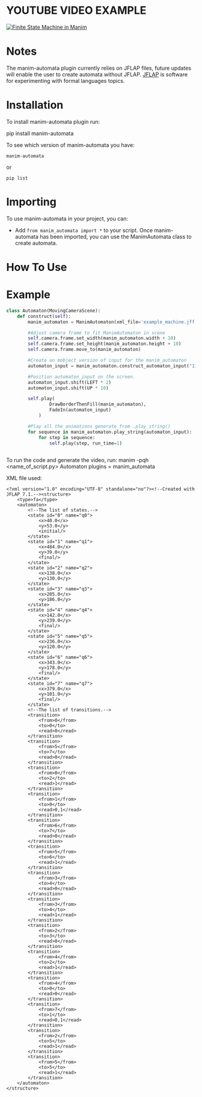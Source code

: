 
YOUTUBE VIDEO EXAMPLE
=====================
[![Finite State Machine in Manim](https://img.youtube.com/vi/Lfq6XD3-aUw/0.jpg)](https://www.youtube.com/watch?v=Lfq6XD3-aUw)



Notes
=====
The manim-automata plugin currently relies on JFLAP files, future updates will enable the user to create automata without JFLAP.
[JFLAP](https://www.jflap.org) is software for experimenting with formal languages topics.

Installation
============
To install manim-automata plugin run:

   pip install manim-automata

To see which version of manim-automata you have:

    manim-automata

or

    pip list


Importing
=========
To use manim-automata in your project, you can:

* Add ``from manim_automata import *`` to your script.
Once manim-automata has been imported, you can use the ManimAutomata class to create automata.

How To Use
==========





Example
=======
```python
class Automaton(MovingCameraScene):
    def construct(self):
        manim_automaton = ManimAutomaton(xml_file='example_machine.jff')

        #Adjust camera frame to fit ManimAutomaton in scene
        self.camera.frame.set_width(manim_automaton.width + 10)
        self.camera.frame.set_height(manim_automaton.height + 10)
        self.camera.frame.move_to(manim_automaton)

        #Create an mobject version of input for the manim_automaton
        automaton_input = manim_automaton.construct_automaton_input("110011")

        #Position automaton_input on the screen.
        automaton_input.shift(LEFT * 2)
        automaton_input.shift(UP * 10)

        self.play(
                DrawBorderThenFill(manim_automaton),
                FadeIn(automaton_input)
            )

        #Play all the animations generate from .play_string()
        for sequence in manim_automaton.play_string(automaton_input):
            for step in sequence:
                self.play(step, run_time=1)
               
```
To run the code and generate the video, run:
   manim -pqh <name_of_script.py> Automaton plugins = manim_automata

XML file used:
```
<?xml version="1.0" encoding="UTF-8" standalone="no"?><!--Created with JFLAP 7.1.--><structure>
	<type>fa</type>
	<automaton>
		<!--The list of states.-->
		<state id="0" name="q0">
			<x>40.0</x>
			<y>53.0</y>
			<initial/>
		</state>
		<state id="1" name="q1">
			<x>484.0</x>
			<y>39.0</y>
			<final/>
		</state>
		<state id="2" name="q2">
			<x>138.0</x>
			<y>130.0</y>
		</state>
		<state id="3" name="q3">
			<x>205.0</x>
			<y>186.0</y>
		</state>
		<state id="4" name="q4">
			<x>142.0</x>
			<y>239.0</y>
			<final/>
		</state>
		<state id="5" name="q5">
			<x>236.0</x>
			<y>120.0</y>
		</state>
		<state id="6" name="q6">
			<x>343.0</x>
			<y>178.0</y>
			<final/>
		</state>
		<state id="7" name="q7">
			<x>379.0</x>
			<y>101.0</y>
			<final/>
		</state>
		<!--The list of transitions.-->
		<transition>
			<from>0</from>
			<to>0</to>
			<read>0</read>
		</transition>
		<transition>
			<from>5</from>
			<to>7</to>
			<read>0</read>
		</transition>
		<transition>
			<from>0</from>
			<to>2</to>
			<read>1</read>
		</transition>
		<transition>
			<from>1</from>
			<to>0</to>
			<read>0,1</read>
		</transition>
		<transition>
			<from>6</from>
			<to>7</to>
			<read>0</read>
		</transition>
		<transition>
			<from>5</from>
			<to>6</to>
			<read>1</read>
		</transition>
		<transition>
			<from>3</from>
			<to>4</to>
			<read>0</read>
		</transition>
		<transition>
			<from>3</from>
			<to>4</to>
			<read>1</read>
		</transition>
		<transition>
			<from>2</from>
			<to>3</to>
			<read>0</read>
		</transition>
		<transition>
			<from>4</from>
			<to>2</to>
			<read>1</read>
		</transition>
		<transition>
			<from>4</from>
			<to>0</to>
			<read>0</read>
		</transition>
		<transition>
			<from>7</from>
			<to>1</to>
			<read>0,1</read>
		</transition>
		<transition>
			<from>2</from>
			<to>5</to>
			<read>1</read>
		</transition>
		<transition>
			<from>5</from>
			<to>5</to>
			<read>1</read>
		</transition>
	</automaton>
</structure>
```

